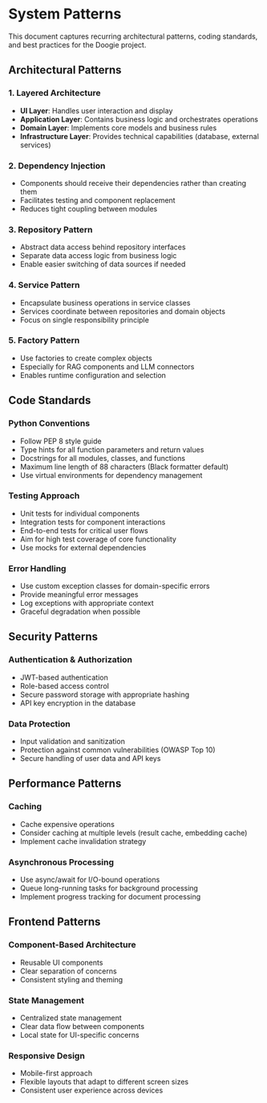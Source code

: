# System Patterns

This document captures recurring architectural patterns, coding standards, and best practices for the Doogie project.

## Architectural Patterns

### 1. Layered Architecture
- **UI Layer**: Handles user interaction and display
- **Application Layer**: Contains business logic and orchestrates operations
- **Domain Layer**: Implements core models and business rules
- **Infrastructure Layer**: Provides technical capabilities (database, external services)

### 2. Dependency Injection
- Components should receive their dependencies rather than creating them
- Facilitates testing and component replacement
- Reduces tight coupling between modules

### 3. Repository Pattern
- Abstract data access behind repository interfaces
- Separate data access logic from business logic
- Enable easier switching of data sources if needed

### 4. Service Pattern
- Encapsulate business operations in service classes
- Services coordinate between repositories and domain objects
- Focus on single responsibility principle

### 5. Factory Pattern
- Use factories to create complex objects
- Especially for RAG components and LLM connectors
- Enables runtime configuration and selection

## Code Standards

### Python Conventions
- Follow PEP 8 style guide
- Type hints for all function parameters and return values
- Docstrings for all modules, classes, and functions
- Maximum line length of 88 characters (Black formatter default)
- Use virtual environments for dependency management

### Testing Approach
- Unit tests for individual components
- Integration tests for component interactions
- End-to-end tests for critical user flows
- Aim for high test coverage of core functionality
- Use mocks for external dependencies

### Error Handling
- Use custom exception classes for domain-specific errors
- Provide meaningful error messages
- Log exceptions with appropriate context
- Graceful degradation when possible

## Security Patterns

### Authentication & Authorization
- JWT-based authentication
- Role-based access control
- Secure password storage with appropriate hashing
- API key encryption in the database

### Data Protection
- Input validation and sanitization
- Protection against common vulnerabilities (OWASP Top 10)
- Secure handling of user data and API keys

## Performance Patterns

### Caching
- Cache expensive operations
- Consider caching at multiple levels (result cache, embedding cache)
- Implement cache invalidation strategy

### Asynchronous Processing
- Use async/await for I/O-bound operations
- Queue long-running tasks for background processing
- Implement progress tracking for document processing

## Frontend Patterns

### Component-Based Architecture
- Reusable UI components
- Clear separation of concerns
- Consistent styling and theming

### State Management
- Centralized state management
- Clear data flow between components
- Local state for UI-specific concerns

### Responsive Design
- Mobile-first approach
- Flexible layouts that adapt to different screen sizes
- Consistent user experience across devices